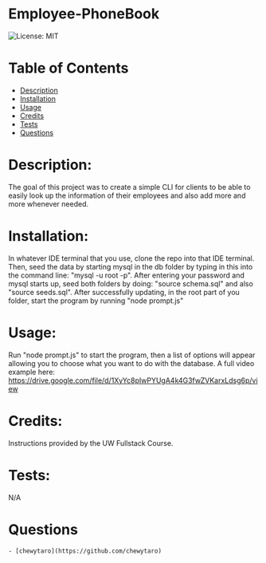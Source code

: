# Employee-PhoneBook

![License: MIT](https://img.shields.io/badge/License-MIT-yellow.svg)

# Table of Contents

- [Description](#description)
- [Installation](#installation)
- [Usage](#usage)
- [Credits](#credits)
- [Tests](#tests)
- [Questions](#questions)
    
# Description:
 The goal of this project was to create a simple CLI for clients to be able to easily look up the information of their employees and also add more and more whenever needed. 

# Installation: 
   In whatever IDE terminal that you use, clone the repo into that IDE terminal. Then, seed the data by starting mysql in the db folder by typing in this into the command line: "mysql -u root -p". After entering your password and mysql starts up, seed both folders by doing: "source schema.sql" and also "source seeds.sql". After successfully updating, in the root part of you folder, start the program by running "node prompt.js"

# Usage:
  Run "node prompt.js" to start the program, then a list of options will appear allowing you to choose what you want to do with the database. A full video example here:  https://drive.google.com/file/d/1XyYc8pIwPYUgA4k4G3fwZVKarxLdsg6p/view

    
# Credits:
  Instructions provided by the UW Fullstack Course.
    
# Tests:
  N/A
    
# Questions
    
    - [chewytaro](https://github.com/chewytaro)
